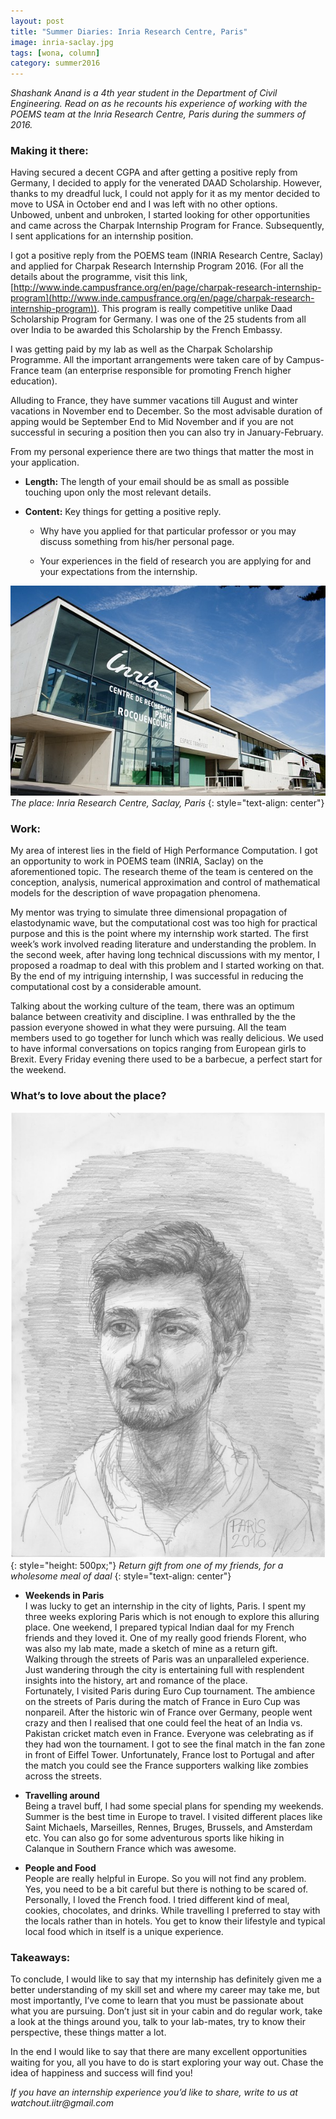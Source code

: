 ```yaml
---
layout: post
title: "Summer Diaries: Inria Research Centre, Paris"
image: inria-saclay.jpg
tags: [wona, column]
category: summer2016 
---
```


_Shashank Anand is a 4th year student in the Department of Civil Engineering. Read on as he recounts his experience of working with the POEMS team at the Inria Research Centre, Paris during the summers of 2016._

### Making it there:
Having secured a decent CGPA and after getting a positive reply from Germany, I decided to apply for the venerated DAAD Scholarship. However, thanks to my dreadful luck, I could not apply for it as my mentor decided to move to USA in October end and I was left with no other options.  
Unbowed, unbent and unbroken, I started looking for other opportunities and came across the Charpak Internship Program for France. Subsequently, I sent applications for an internship position.

I got a positive reply from the POEMS team (INRIA Research Centre, Saclay) and applied for Charpak Research Internship Program 2016. (For all the details about the programme, visit this link, [http://www.inde.campusfrance.org/en/page/charpak-research-internship-program](http://www.inde.campusfrance.org/en/page/charpak-research-internship-program)). This program is really competitive unlike Daad Scholarship Program for Germany. I was one of the 25 students from all over India to be awarded this Scholarship by the French Embassy.

I was getting paid by my lab as well as the Charpak Scholarship Programme. All the important arrangements were taken care of by Campus-France team (an enterprise responsible for promoting French higher education).

Alluding to France, they have summer vacations till August and winter vacations in November end to December. So the most advisable duration of apping would be September End to Mid November and if you are not successful in securing a position then you can also try in January-February. 

From my personal experience there are two things that matter the most in your application. 

* __Length:__ The length of your email should be as small as possible touching upon only the most relevant details. 

* __Content:__ Key things for getting a positive reply.  

  * Why have you applied for that particular professor or you may discuss something from his/her personal page.

  * Your experiences in the field of research you are applying for and your expectations from the internship.



![Inria center, Paris](/images/posts/inria-paris.png)
*The place: Inria Research Centre, Saclay, Paris*
{: style="text-align: center"}

### Work:

My area of interest lies in the field of High Performance Computation. I got an opportunity to work in POEMS team (INRIA, Saclay) on the aforementioned topic. The research theme of the team is centered on the conception, analysis, numerical approximation and control of mathematical models for the description of wave propagation phenomena. 

My mentor was trying to simulate three dimensional propagation of elastodynamic wave, but the computational cost was too high for practical purpose and this is the point where my internship work started. The first week’s work involved reading literature and understanding the problem. In the second week, after having long technical discussions with my mentor, I proposed a roadmap to deal with this problem and I started working on that. By the end of my intriguing internship, I
was successful in reducing the computational cost by a considerable amount.

Talking about the working culture of the team, there was an optimum balance between creativity and discipline. I was enthralled by the the passion everyone showed in what they were pursuing. All the team members used to go together for lunch which was really delicious. We used to have informal conversations on topics ranging from European girls to Brexit. Every Friday evening there used to be a barbecue, a perfect start for the weekend. 

### What’s to love about the place?

![Shashank Anand pencil sketch](/images/posts/shashank-anand.jpg){: style="height: 500px;"}
*Return gift from one of my friends, for a wholesome meal of daal*
{: style="text-align: center"}

* __Weekends in Paris__  
I was lucky to get an internship in the city of lights, Paris. I spent my three weeks exploring Paris which is not enough to explore this alluring place. One weekend, I prepared typical Indian daal for my French friends and they loved it. One of my really good friends Florent, who was also my lab mate, made a sketch of mine as a return gift.    
Walking through the streets of Paris was an unparalleled experience. Just wandering through the city is entertaining full with resplendent insights into the history, art and romance of the place.  
Fortunately, I visited Paris during Euro Cup tournament. The ambience on the streets of Paris during the match of France in Euro Cup was nonpareil. After the historic win of France over Germany, people went crazy and then I realised that one could feel the heat of an India vs. Pakistan cricket match even in France. Everyone was celebrating as if they had won the tournament. I got to see the final match in the fan zone in front of Eiffel Tower. Unfortunately, France lost to Portugal and after the match you could see the France supporters walking like zombies across the streets.  
      
* __Travelling around__  
Being a travel buff, I had some special plans for spending my weekends. Summer is the best time in Europe to travel. I visited different places like Saint Michaels, Marseilles, Rennes, Bruges, Brussels, and Amsterdam etc. You can also go for some adventurous sports like hiking in Calanque in Southern France which was awesome. 

* __People and Food__  
People are really helpful in Europe. So you will not find any problem. Yes, you need to be a bit careful but there is nothing to be scared of.  Personally, I loved the French food. I tried different kind of meal, cookies, chocolates, and drinks. While travelling I preferred to stay with the locals rather than in hotels. You get to know their lifestyle and typical local food which in itself is a unique experience.

### Takeaways: 

To conclude, I would like to say that my internship has definitely given me a better understanding of my skill set and where my career may take me, but most importantly, I’ve come to learn that you must be passionate about what you are pursuing. Don’t just sit in your cabin and do regular work, take a look at the things around you, talk to your lab-mates, try to know their perspective, these things matter a lot. 

In the end I would like to say that there are many excellent opportunities waiting for you, all you have to do is start exploring your way out.  Chase the idea of happiness and success will find you! 


_If you have an internship experience you’d like to share, write to us at watchout.iitr@gmail.com_
